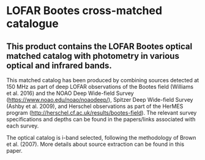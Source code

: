 # LOFAR Bootes cross-matched catalogue
## This product contains the LOFAR Bootes optical matched catalog with photometry in various optical and infrared bands.

This matched catalog has been produced by combining sources detected at 150 MHz as part of deep LOFAR observations of the Bootes field (Williams et al. 2016) and the NOAO Deep Wide-field Survey (https://www.noao.edu/noao/noaodeep/), Spitzer Deep Wide-field Survey (Ashby et al. 2009), and Herschel observations as part of the HerMES program (http://herschel.cf.ac.uk/results/bootes-field). The relevant survey specifications and depths can be found in the papers/links associated with each survey.

The optical catalog is i-band selected, following the methodology of Brown et al. (2007). More details about source extraction can be found in this paper.
